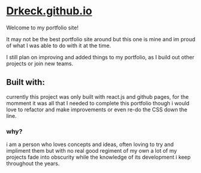 # [Drkeck.github.io](https://drkeck.github.io/)
Welcome to my portfolio site!

It may not be the best portfolio site around but this one is mine and im proud of what I was able to do with it at the time.

I still plan on improving and added things to my portfolio, as I build out other projects or join new teams.

## Built with:
currently this project was only built with react.js and github pages, for the momment it was all that I needed to complete this portfolio though i would love to refactor and make improvements or even re-do the CSS down the line.

### why?

i am a person who loves concepts and ideas, often loving to try and impliment them but with no real good regiment of my own a lot of my projects fade into obscurity while the knowledge of its development i keep throughout the years.
